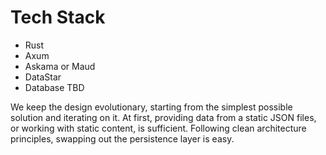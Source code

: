 # Tech Stack

- Rust
- Axum
- Askama or Maud
- DataStar
- Database TBD

<!-- TODO: elaborate at some point -->

We keep the design evolutionary, starting from the simplest possible solution and iterating on it.
At first, providing data from a static JSON files, or working with static content, is sufficient.
Following clean architecture principles, swapping out the persistence layer is easy.
